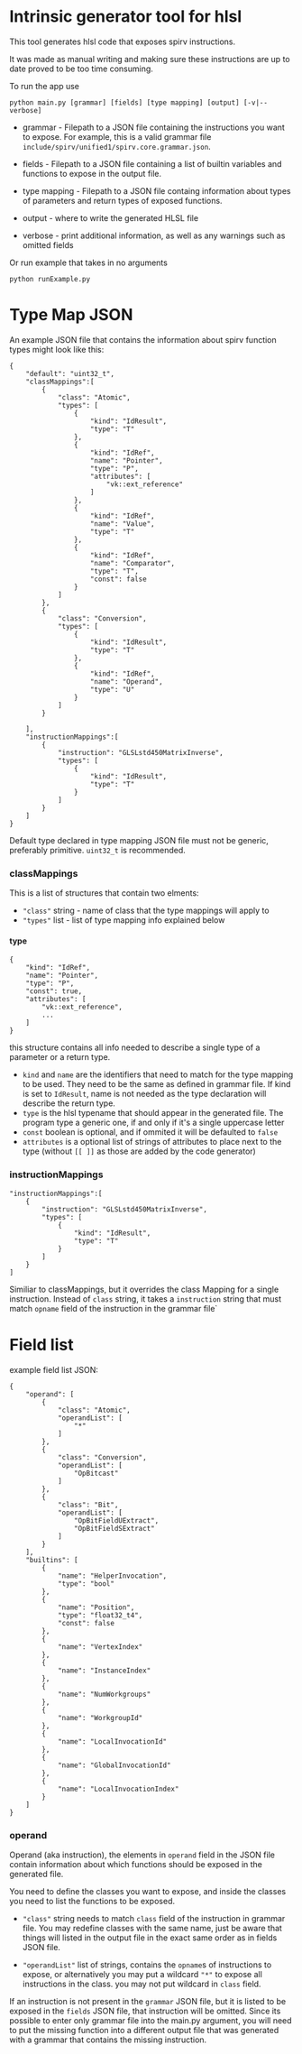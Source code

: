 # Intrinsic generator tool for hlsl

This tool generates hlsl code that exposes spirv instructions.

It was made as manual writing and making sure these instructions are up to date proved to be too time consuming.

To run the app use 
```
python main.py [grammar] [fields] [type mapping] [output] [-v|--verbose]
```
* grammar - Filepath to a JSON file containing the instructions you want to expose. For example, this is a valid grammar file `include/spirv/unified1/spirv.core.grammar.json`.

* fields - Filepath to a JSON file containing a list of builtin variables and functions to expose in the output file.

* type mapping - Filepath to a JSON file containg information about types of parameters and return types of exposed functions.

* output - where to write the generated HLSL file

* verbose - print additional information, as well as any warnings such as omitted fields 

Or run example that takes in no arguments
```
python runExample.py
```



# Type Map JSON

An example JSON file that contains the information about spirv function types might look like this:
```
{
    "default": "uint32_t",
    "classMappings":[
        {
            "class": "Atomic",
            "types": [
                {
                    "kind": "IdResult",
                    "type": "T"
                },
                {
                    "kind": "IdRef",
                    "name": "Pointer",
                    "type": "P",
                    "attributes": [
                        "vk::ext_reference"
                    ]
                },
                {
                    "kind": "IdRef",
                    "name": "Value",
                    "type": "T"
                },
                {
                    "kind": "IdRef",
                    "name": "Comparator",
                    "type": "T",
                    "const": false
                }
            ]
        },
        {
            "class": "Conversion",
            "types": [
                {
                    "kind": "IdResult",
                    "type": "T"
                },
                {
                    "kind": "IdRef",
                    "name": "Operand",
                    "type": "U"
                }
            ]
        }
        
    ],
    "instructionMappings":[
        {
            "instruction": "GLSLstd450MatrixInverse",
            "types": [
                {
                    "kind": "IdResult",
                    "type": "T"
                }
            ]
        }
    ]
}
```

Default type declared in type mapping JSON file must not be generic, preferably primitive. `uint32_t` is recommended.

###  classMappings
This is a list of structures that contain two elments: 
- `"class"` string - name of class that the type mappings will apply to
- `"types"` list - list of type mapping info explained below


#### type
```
{
    "kind": "IdRef",
    "name": "Pointer",
    "type": "P",
    "const": true,
    "attributes": [
        "vk::ext_reference",
        ...
    ]
}
```
this structure contains all info needed to describe a single type of a parameter or a return type.
- `kind` and `name` are the identifiers that need to match for the type mapping to be used. They need to be the same as defined in grammar file. If kind is set to `IdResult`, name is not needed as the type declaration will describe the return type.
- `type` is the hlsl typename that should appear in the generated file. The program type a generic one, if and only if it's a single uppercase letter
- `const` boolean is optional, and if ommited it will be defaulted to `false`
- `attributes` is a optional list of strings of attributes to place next to the type (without `[[ ]]` as those are added by the code generator) 

### instructionMappings
``` 
"instructionMappings":[
    {
        "instruction": "GLSLstd450MatrixInverse",
        "types": [
            {
                "kind": "IdResult",
                "type": "T"
            }
        ]
    }
]
```
Similiar to classMappings, but it overrides the class Mapping for a single instruction. Instead of  `class` string, it takes a `instruction` string that must match `opname` field of the instruction in the grammar file`



# Field list 

example field list JSON:
```
{
    "operand": [
        {
            "class": "Atomic",
            "operandList": [
                "*"
            ]
        },
        {
            "class": "Conversion",
            "operandList": [
                "OpBitcast"
            ]
        },
        {
            "class": "Bit",
            "operandList": [
                "OpBitFieldUExtract",
                "OpBitFieldSExtract"
            ]
        }
    ],
    "builtins": [
        {
            "name": "HelperInvocation",
            "type": "bool"
        },
        {
            "name": "Position",
            "type": "float32_t4",
            "const": false
        },
        {
            "name": "VertexIndex"
        },
        {
            "name": "InstanceIndex"
        },
        {
            "name": "NumWorkgroups"
        },
        {
            "name": "WorkgroupId"
        },
        {
            "name": "LocalInvocationId"
        },
        {
            "name": "GlobalInvocationId"
        },
        {
            "name": "LocalInvocationIndex"
        }
    ]
}
```

### operand
Operand (aka instruction), the elements in `operand` field in the JSON file contain information about which functions should be exposed in the generated file.

You need to define the classes you want to expose, and inside the classes you need to list the functions to be exposed.

- `"class"` string needs to match `class` field of the instruction in grammar file. You may redefine classes with the same name, just be aware that things will listed in the output file in the exact same order as in fields JSON file.

- `"operandList"` list of strings, contains the `opname`s of instructions to expose, or alternatively you may put a wildcard `"*"` to expose all instructions in the class. you may not put wildcard in `class` field. 



If an instruction is not present in the `grammar` JSON file, but it is listed to be exposed in the `fields` JSON file, that instruction will be omitted.
Since its possible to enter only grammar file into the main.py argument, you will need to put the missing function into a different output file that was generated with a grammar that contains the missing instruction.

